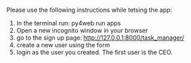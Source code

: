 Please use the following instructions while tetsing the app:

1. In the terminal run: py4web run apps
2. Open a new incognito window in your browser
3. go to the sign up page: http://127.0.0.1:8000/task_manager/
4. create a new user using the form
5. login as the user you created. The first user is the CEO.
